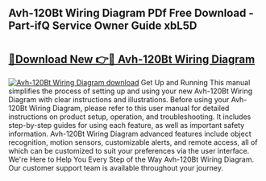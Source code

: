 ## Avh-120Bt Wiring Diagram PDf Free Download - Part-ifQ Service Owner Guide xbL5D

# <h2><a href="http://dfn09d.blite.top/?on=Avh-120Bt+Wiring+Diagram">🔗Download New 👉🔴 Avh-120Bt Wiring Diagram</a></h2>

[![Avh-120Bt Wiring Diagram download](https://i.imgur.com/lujVjoI.png)](http://dfn09d.blite.top/?on=Avh-120Bt+Wiring+Diagram)
Get Up and Running This manual simplifies the process of setting up and using your new Avh-120Bt Wiring Diagram with clear instructions and illustrations. Before using your Avh-120Bt Wiring Diagram, please refer to this user manual for detailed instructions on product setup, operation, and troubleshooting. It includes step-by-step guides for using each feature, as well as important safety information. Avh-120Bt Wiring Diagram advanced features include object recognition, motion sensors, customizable alerts, and remote access, all of which can be customized to suit your preferences via the user interface. We're Here to Help You Every Step of the Way Avh-120Bt Wiring Diagram. Our customer support team is available throughout your journey.
